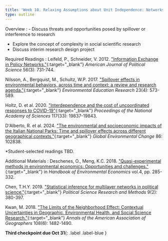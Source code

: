 ```yaml
---
title: 'Week 10. Relaxing Assumptions about Unit Independence: Networks and Complexity (Oct 29)'
type: outline
---
```


Overview
: - Discuss threats and opportunities posed by spillover or interference to research
  - Explore the concept of complexity in social scientific research
  - Discuss interim research design project

Required Readings
: Leifeld, P., Schneider, V. 2012. ["Information Exchange in Policy Networks."](https://doi.org/10.1111/j.1540-5907.2011.00580.x){:target="_blank"} _American Journal of Political Science_ 56(3): 731-744.
  
  Nilsson, A., Bergquist, M., Schultz, W.P. 2017. ["Spillover effects in environmental behaviors, across time and context: a review and research agenda."](https://doi.org/10.1080/13504622.2016.1250148){:target="_blank"} _Environmental Education Research_ 23(4): 573-589.
  
  Holtz, D. et al. 2020. ["Interdependence and the cost of uncoordinated responses to COVID-19"](https://doi.org/10.1073/pnas.2009522117){:target="_blank"} _Proceedings of the National Academy of Sciences_ 117(33): 19837-19843.
  
  D'Alberto, R. et al. 2024. ["The environmental and socioeconomic impacts of the Italian National Parks: Time and spillover effects across different geographical contexts."](https://doi.org/10.1016/j.gloenvcha.2024.102838){:target="_blank"} _Global Environmental Change_ 86: 102838.

  *Student-selected readings TBD.

Additional Materials
: Deschenes, O., Meng, K.C. 2018. ["Quasi-experimental methods in environmental economics: Opportunities and challenges."](https://www.sciencedirect.com/science/article/abs/pii/S1574009918300068){:target="_blank"} in _Handbook of Environmental Economics_ vol.4, pp. 285-332.

  Chen, T.H.Y. 2019. ["Statistical inference for multilayer networks in political science."](https://doi.org/10.1017/psrm.2019.49){:target="_blank"} _Political Science Research and Methods_ 9(2): 380-397.
  
  Kwan, M. 2018. ["The Limits of the Neighborhood Effect: Contextual Uncertainties in Geographic, Environmental Health, and Social Science Research."](https://doi.org/10.1080/24694452.2018.1453777){:target="_blank"} _Annals of the American Association of Geographers_ 108(6): 1482-1490.

**Third checkpoint due Oct 31**{: .label .label-blue }
